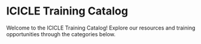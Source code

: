 <div class="no-toc">
<h1>ICICLE Training Catalog</h1>

<p>Welcome to the ICICLE Training Catalog! Explore our resources and training opportunities through the categories below.</p>

